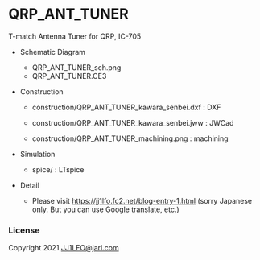 # QRP_ANT_TUNER
 T-match Antenna Tuner for QRP, IC-705


* Schematic Diagram
	* QRP_ANT_TUNER_sch.png
	* QRP_ANT_TUNER.CE3

* Construction 
	* construction/QRP_ANT_TUNER_kawara_senbei.dxf	: DXF
	* construction/QRP_ANT_TUNER_kawara_senbei.jww	: JWCad

	* construction/QRP_ANT_TUNER_machining.png : machining

* Simulation
	* spice/ : LTspice

* Detail
	* Please visit https://jj1lfo.fc2.net/blog-entry-1.html (sorry Japanese only. But you can use Google translate, etc.) 

### License

Copyright 2021 JJ1LFO@jarl.com
